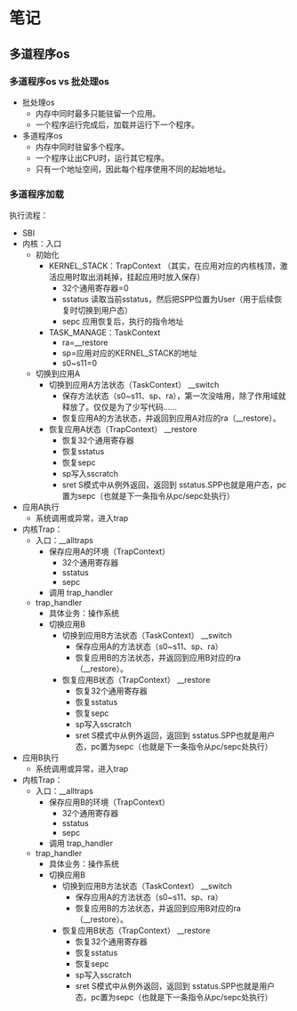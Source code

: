 # 笔记

## 多道程序os

### 多道程序os vs 批处理os

- 批处理os
  - 内存中同时最多只能驻留一个应用。
  - 一个程序运行完成后，加载并运行下一个程序。
- 多道程序os
  - 内存中同时驻留多个程序。
  - 一个程序让出CPU时，运行其它程序。
  - 只有一个地址空间，因此每个程序使用不同的起始地址。

### 多道程序加载

执行流程：

- SBI
- 内核：入口
  - 初始化
    - KERNEL_STACK：TrapContext （其实，在应用对应的内核栈顶，激活应用时取出消耗掉，挂起应用时放入保存）
      - 32个通用寄存器=0
      - sstatus 读取当前sstatus，然后把SPP位置为User（用于后续恢复时切换到用户态）
      - sepc 应用恢复后，执行的指令地址
    - TASK_MANAGE：TaskContext
      - ra=__restore
      - sp=应用对应的KERNEL_STACK的地址
      - s0~s11=0
  - 切换到应用A
    - 切换到应用A方法状态（TaskContext） __switch
      - 保存方法状态（s0~s11、sp、ra），第一次没啥用，除了作用域就释放了。仅仅是为了少写代码……
      - 恢复应用A的方法状态，并返回到应用A对应的ra（__restore）。
    - 恢复应用A状态（TrapContext） __restore
      - 恢复32个通用寄存器
      - 恢复sstatus
      - 恢复sepc
      - sp写入sscratch
      - sret S模式中从例外返回，返回到 sstatus.SPP也就是用户态，pc置为sepc（也就是下一条指令从pc/sepc处执行）
- 应用A执行
  - 系统调用或异常，进入trap
- 内核Trap：
  - 入口：__alltraps
    - 保存应用A的环境（TrapContext）
      - 32个通用寄存器
      - sstatus
      - sepc
    - 调用 trap_handler
  - trap_handler
    - 具体业务：操作系统
    - 切换应用B
      - 切换到应用B方法状态（TaskContext） __switch
        - 保存应用A的方法状态（s0~s11、sp、ra）
        - 恢复应用B的方法状态，并返回到应用B对应的ra（__restore）。
      - 恢复应用B状态（TrapContext） __restore
        - 恢复32个通用寄存器
        - 恢复sstatus
        - 恢复sepc
        - sp写入sscratch
        - sret S模式中从例外返回，返回到 sstatus.SPP也就是用户态，pc置为sepc（也就是下一条指令从pc/sepc处执行）
- 应用B执行
  - 系统调用或异常，进入trap
- 内核Trap：
  - 入口：__alltraps
    - 保存应用B的环境（TrapContext）
      - 32个通用寄存器
      - sstatus
      - sepc
    - 调用 trap_handler
  - trap_handler
    - 具体业务：操作系统
    - 切换应用B
      - 切换到应用B方法状态（TaskContext） __switch
        - 保存应用A的方法状态（s0~s11、sp、ra）
        - 恢复应用B的方法状态，并返回到应用B对应的ra（__restore）。
      - 恢复应用B状态（TrapContext） __restore
        - 恢复32个通用寄存器
        - 恢复sstatus
        - 恢复sepc
        - sp写入sscratch
        - sret S模式中从例外返回，返回到 sstatus.SPP也就是用户态，pc置为sepc（也就是下一条指令从pc/sepc处执行）
